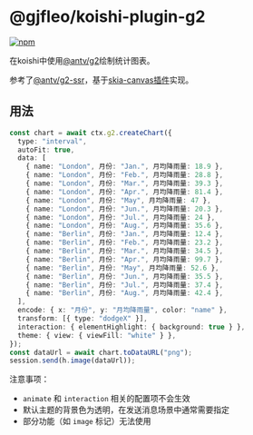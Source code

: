 # @gjfleo/koishi-plugin-g2

[![npm](https://img.shields.io/npm/v/@gjfleo/koishi-plugin-g2?style=flat-square)](https://www.npmjs.com/package/@gjfleo/koishi-plugin-g2)

在koishi中使用[@antv/g2](https://g2.antv.antgroup.com/charts/overview)绘制统计图表。

参考了[@antv/g2-ssr](https://github.com/antvis/g2-extensions/blob/master/ssr/README.md)，基于[skia-canvas插件](@ltxhhz/koishi-plugin-skia-canvas)实现。

## 用法

```ts
const chart = await ctx.g2.createChart({
  type: "interval",
  autoFit: true,
  data: [
    { name: "London", 月份: "Jan.", 月均降雨量: 18.9 },
    { name: "London", 月份: "Feb.", 月均降雨量: 28.8 },
    { name: "London", 月份: "Mar.", 月均降雨量: 39.3 },
    { name: "London", 月份: "Apr.", 月均降雨量: 81.4 },
    { name: "London", 月份: "May", 月均降雨量: 47 },
    { name: "London", 月份: "Jun.", 月均降雨量: 20.3 },
    { name: "London", 月份: "Jul.", 月均降雨量: 24 },
    { name: "London", 月份: "Aug.", 月均降雨量: 35.6 },
    { name: "Berlin", 月份: "Jan.", 月均降雨量: 12.4 },
    { name: "Berlin", 月份: "Feb.", 月均降雨量: 23.2 },
    { name: "Berlin", 月份: "Mar.", 月均降雨量: 34.5 },
    { name: "Berlin", 月份: "Apr.", 月均降雨量: 99.7 },
    { name: "Berlin", 月份: "May", 月均降雨量: 52.6 },
    { name: "Berlin", 月份: "Jun.", 月均降雨量: 35.5 },
    { name: "Berlin", 月份: "Jul.", 月均降雨量: 37.4 },
    { name: "Berlin", 月份: "Aug.", 月均降雨量: 42.4 },
  ],
  encode: { x: "月份", y: "月均降雨量", color: "name" },
  transform: [{ type: "dodgeX" }],
  interaction: { elementHighlight: { background: true } },
  theme: { view: { viewFill: "white" } },
});
const dataUrl = await chart.toDataURL("png");
session.send(h.image(dataUrl));
```

注意事项：

- `animate` 和 `interaction` 相关的配置项不会生效
- 默认主题的背景色为透明，在发送消息场景中通常需要指定
- 部分功能（如 `image` 标记）无法使用
